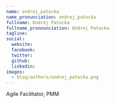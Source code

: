 ```yaml
---
name: ondrej_patocka
name_pronunciation: ondrej_patocka
fullname: Ondrej Patocka
fullname_pronounciation: Ondrej Patocka
tagline: 
social:
  website: 
  facebook:
  twitter:
  github:
  linkedin: 
images:
  - blog/authors/ondrej_patocka.png
---
```


Agile Facilitator, PMM